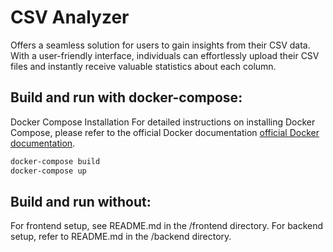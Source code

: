 # CSV Analyzer
Offers a seamless solution for users to gain insights from their CSV data. With a user-friendly interface, individuals can effortlessly upload their CSV files and instantly receive valuable statistics about each column.


## Build and run with docker-compose:
Docker Compose Installation
For detailed instructions on installing Docker Compose, please refer to the official Docker documentation [official Docker documentation](https://docs.docker.com/compose/install/).

```bash
docker-compose build
docker-compose up
```

## Build and run without:
For frontend setup, see README.md in the /frontend directory.
For backend setup, refer to README.md in the /backend directory.